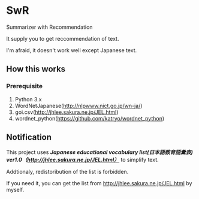 # SwR
Summarizer with Recommendation

It supply you to get reccommendation of text.

I'm afraid, it doesn't work well except Japanese text.

## How this works
 ### Prerequisite
 1. Python 3.x
 2. WordNetJapanese(http://nlpwww.nict.go.jp/wn-ja/)
 3. goi.csv(http://jhlee.sakura.ne.jp/JEL.html)
 4. wordnet_python(https://github.com/katryo/wordnet_python)
 
 
## Notification
 This project uses ***Japanese educational vocabulary list(日本語教育語彙表) ver1.0（http://jhlee.sakura.ne.jp/JEL.html）***
 to simplify text.
 
Addtionaly, redistoribution of the list is forbidden. 

If you need it, you can get the list from http://jhlee.sakura.ne.jp/JEL.html by myself.

